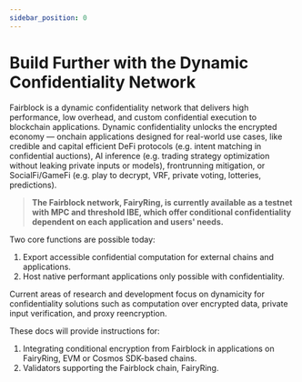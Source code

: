 ```yaml
---
sidebar_position: 0
---
```


# Build Further with the Dynamic Confidentiality Network

Fairblock is a dynamic confidentiality network that delivers high performance, low overhead, and custom confidential execution to blockchain applications. Dynamic confidentiality unlocks the encrypted economy — onchain applications designed for real-world use cases, like credible and capital efficient DeFi protocols (e.g. intent matching in confidential auctions), AI inference (e.g. trading strategy optimization without leaking private inputs or models), frontrunning mitigation, or SocialFi/GameFi (e.g. play to decrypt, VRF, private voting, lotteries, predictions).

> **The Fairblock network, FairyRing, is currently available as a testnet with MPC and threshold IBE, which offer conditional confidentiality dependent on each application and users' needs.**

Two core functions are possible today:

1. Export accessible confidential computation for external chains and applications.
2. Host native performant applications only possible with confidentiality.

Current areas of research and development focus on dynamicity for confidentiality solutions such as computation over encrypted data, private input verification, and proxy reencryption.

These docs will provide instructions for:

1. Integrating conditional encryption from Fairblock in applications on FairyRing, EVM or Cosmos SDK-based chains.
2. Validators supporting the Fairblock chain, FairyRing.

